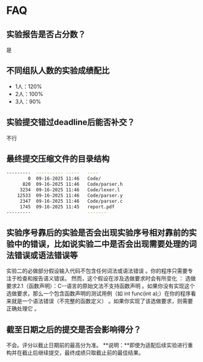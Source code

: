 # FAQ

## 实验报告是否占分数？

是

## 不同组队人数的实验成绩配比

- 1人：120%
- 2人：100%
- 3人：90%

## 实验提交错过deadline后能否补交？

不行

## 最终提交压缩文件的目录结构

```bash
---------  ---------- -----   ----
        0  09-16-2025 11:46   Code/
      820  09-16-2025 11:46   Code/parser.h
     3234  09-16-2025 11:46   Code/lexer.l
    12533  09-16-2025 11:46   Code/parser.y
     2347  09-16-2025 11:46   Code/parser.c
     1745  09-16-2025 11:45   report.pdf
---------                     -------
```

## 实验序号靠后的实验是否会出现实验序号相对靠前的实验中的错误，比如说实验二中是否会出现需要处理的词法错误或语法错误等

实验二的必做部分假设输入代码不包含任何词法或语法错误 。你的程序只需要专注于检查和报告语义错误。
然而，这个假设在涉及选做要求时会有所变化 ：
选做要求2.1（函数声明）：C--语言的原始文法不支持函数声明 。如果你没有实现这个选做要求，那么一个包含函数声明的测试用例（如 int func(int a);）在你的程序看来就是一个语法错误（不完整的函数定义） 。如果你实现了该选做要求，则需要正确处理它 。

## 截至日期之后的提交是否会影响得分？

不会。评分以截止日期前的最高分为准。
**说明：**即使为适配后续实验进行重构并在截止后继续提交，最终成绩只取截止前的最佳结果。
